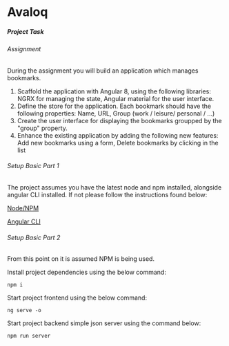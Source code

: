 # Avaloq

##### Project Task

###### Assignment

During the assignment you will build an application which manages bookmarks.

1. Scaffold the application with Angular 8, using the following libraries: NGRX for managing the state, Angular material for the user interface.
2. Define the store for the application. Each bookmark should have the following properties: Name, URL, Group (work / leisure/ personal / ...)
3. Create the user interface for displaying the bookmarks groupped by the "group" property.
4. Enhance the existing application by adding the following new features: Add new bookmarks using a form, Delete bookmarks by clicking in the list

###### Setup Basic Part 1

The project assumes you have the latest node and npm installed, alongside angular CLI installed. If not please follow the instructions found below:

[Node/NPM](https://nodejs.org/en/docs/)

[Angular CLI](https://cli.angular.io/)

###### Setup Basic Part 2

From this point on it is assumed NPM is being used.

Install project dependencies using the below command:

`npm i `

Start project frontend using the below command:

`ng serve -o`

Start project backend simple json server using the command below:

`npm run server`

